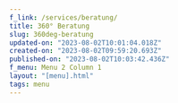 ```yaml
---
f_link: /services/beratung/
title: 360° Beratung
slug: 360deg-beratung
updated-on: "2023-08-02T10:01:04.018Z"
created-on: "2023-08-02T09:59:20.693Z"
published-on: "2023-08-02T10:03:42.436Z"
f_menu: Menu 2 Column 1
layout: "[menu].html"
tags: menu
---
```

